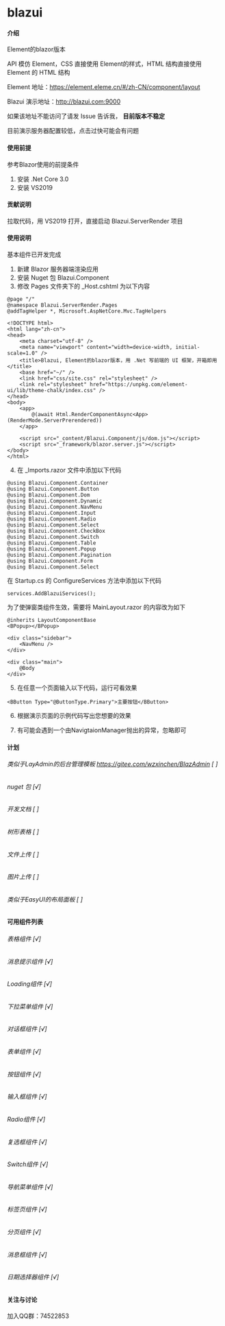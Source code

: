 # blazui

#### 介绍
Element的blazor版本

API 模仿 Element，CSS 直接使用 Element的样式，HTML 结构直接使用 Element 的 HTML 结构

Element 地址：https://element.eleme.cn/#/zh-CN/component/layout

Blazui 演示地址：http://blazui.com:9000

如果该地址不能访问了请发 Issue 告诉我， **目前版本不稳定** 

目前演示服务器配置较低，点击过快可能会有问题

#### 使用前提
参考Blazor使用的前提条件

1. 安装 .Net Core 3.0
2. 安装 VS2019

#### 贡献说明

拉取代码，用 VS2019 打开，直接启动 Blazui.ServerRender 项目

#### 使用说明

基本组件已开发完成

1. 新建 Blazor 服务器端渲染应用
2. 安装 Nuget 包 Blazui.Component
3. 修改 Pages 文件夹下的 _Host.cshtml 为以下内容

```
@page "/"
@namespace Blazui.ServerRender.Pages
@addTagHelper *, Microsoft.AspNetCore.Mvc.TagHelpers

<!DOCTYPE html>
<html lang="zh-cn">
<head>
    <meta charset="utf-8" />
    <meta name="viewport" content="width=device-width, initial-scale=1.0" />
    <title>Blazui, Element的blazor版本，用 .Net 写前端的 UI 框架，开箱即用</title>
    <base href="~/" />
    <link href="css/site.css" rel="stylesheet" />
    <link rel="stylesheet" href="https://unpkg.com/element-ui/lib/theme-chalk/index.css" />
</head>
<body>
    <app>
        @(await Html.RenderComponentAsync<App>(RenderMode.ServerPrerendered))
    </app>

    <script src="_content/Blazui.Component/js/dom.js"></script>
    <script src="_framework/blazor.server.js"></script>
</body>
</html>

```
4. 在 _Imports.razor 文件中添加以下代码

```
@using Blazui.Component.Container
@using Blazui.Component.Button
@using Blazui.Component.Dom
@using Blazui.Component.Dynamic
@using Blazui.Component.NavMenu
@using Blazui.Component.Input
@using Blazui.Component.Radio
@using Blazui.Component.Select
@using Blazui.Component.CheckBox
@using Blazui.Component.Switch
@using Blazui.Component.Table
@using Blazui.Component.Popup
@using Blazui.Component.Pagination
@using Blazui.Component.Form
@using Blazui.Component.Select
```
在 Startup.cs 的 ConfigureServices 方法中添加以下代码

```
services.AddBlazuiServices();
```
为了使弹窗类组件生效，需要将 MainLayout.razor 的内容改为如下

```
@inherits LayoutComponentBase
<BPopup></BPopup>

<div class="sidebar">
    <NavMenu />
</div>

<div class="main">
    @Body
</div>
```


5. 在任意一个页面输入以下代码，运行可看效果

```
<BButton Type="@ButtonType.Primary">主要按钮</BButton>
```
6. 根据演示页面的示例代码写出您想要的效果

7. 有可能会遇到一个由NavigtaionManager抛出的异常，忽略即可

#### 计划

###### 类似于LayAdmin的后台管理模板 https://gitee.com/wzxinchen/BlazAdmin [ ]
###### nuget 包 [√]
###### 开发文档 [ ]
###### 树形表格 [ ]
###### 文件上传 [ ]
###### 图片上传 [ ]
###### 类似于EasyUI的布局面板 [ ]

#### 可用组件列表

###### 表格组件 [√] 
###### 消息提示组件 [√] 
###### Loading组件 [√] 
###### 下拉菜单组件 [√] 
###### 对话框组件 [√] 
###### 表单组件 [√] 
###### 按钮组件 [√] 
###### 输入框组件 [√] 
###### Radio组件 [√] 
###### 复选框组件 [√] 
###### Switch组件 [√] 
###### 导航菜单组件 [√] 
###### 标签页组件 [√] 
###### 分页组件 [√] 
###### 消息框组件 [√] 
###### 日期选择器组件 [√] 

#### 关注与讨论

加入QQ群：74522853